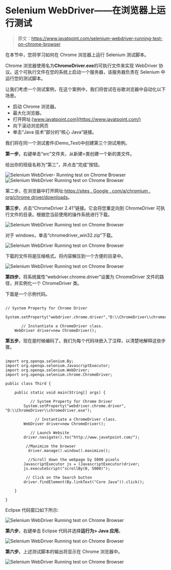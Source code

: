 # Selenium WebDriver——在浏览器上运行测试

> 原文：<https://www.javatpoint.com/selenium-webdriver-running-test-on-chrome-browser>

在本节中，您将学习如何在 Chrome 浏览器上运行 Selenium 测试脚本。

Chrome 浏览器使用名为**ChromeDriver.exe**的可执行文件来实现 WebDriver 协议。这个可执行文件在您的系统上启动一个服务器，该服务器负责在 Selenium 中运行您的测试脚本。

让我们考虑一个测试案例，在这个案例中，我们将尝试在谷歌浏览器中自动化以下场景。

*   启动 Chrome 浏览器。
*   最大化浏览器。
*   打开网址:[www.javatpoint.com](https://www.javatpoint.com/)
*   向下滚动浏览网页
*   单击“Java 技术”部分的“核心 Java”链接。

我们将在同一个测试套件(Demo_Test)中创建第三个测试用例。

**第一步**。右键单击“src”文件夹，从新建>类创建一个新的类文件。

给出你的班级名称为“第三”，并点击“完成”按钮。

![Selenium WebDriver- Running test on Chrome Browser](img/5231d375742c7b7130a977f639692b9c.png)
![Selenium WebDriver Running test on Chrome Browser](img/f3bd85e64252ffb509c696de70dec3f2.png)

第二步。在浏览器中打开网址:[https://sites . Google . com/a/chromium . org/chrome driver/downloads](https://sites.google.com/a/chromium.org/chromedriver/downloads)。

**第三步**。点击“ChromeDriver 2.41”链接。它会将您重定向到 ChromeDriver 可执行文件的目录。根据您当前使用的操作系统进行下载。

![Selenium WebDriver Running test on Chrome Browser](img/272ff382dd441004db0af9b2852c2b06.png)

对于 windows，单击“chromedriver_win32.zip”下载。

![Selenium WebDriver Running test on Chrome Browser](img/8d02ac8da7450dd4270a4ecffbff0176.png)

下载的文件将是压缩格式。将内容解压到一个方便的目录中。

![Selenium WebDriver Running test on Chrome Browser](img/7bf2ebedbcbf210c20f9ecc96a28f0f0.png)

**第四步**。将系统属性“webdriver.chrome.driver”设置为 ChromeDriver 文件的路径，并实例化一个 ChromeDriver 类。

下面是一个示例代码。

```

// System Property for Chrome Driver 
	System.setProperty("webdriver.chrome.driver","D:\\ChromeDriver\\chromedriver.exe");

       // Instantiate a ChromeDriver class. 	
	WebDriver driver=new ChromeDriver();

```

**第五步**。现在是时候编码了。我们为每个代码块嵌入了注释，以清楚地解释这些步骤。

```

import org.openqa.selenium.By;
import org.openqa.selenium.JavascriptExecutor;
import org.openqa.selenium.WebDriver;
import org.openqa.selenium.chrome.ChromeDriver;

public class Third {

	public static void main(String[] args) {

		   // System Property for Chrome Driver 
		System.setProperty("webdriver.chrome.driver", "D:\\ChromeDriver\\chromedriver.exe");

	         // Instantiate a ChromeDriver class. 	
		WebDriver driver=new ChromeDriver();

		   // Launch Website
		driver.navigate().to("http://www.javatpoint.com/");

		 //Maximize the browser
	      driver.manage().window().maximize();

		  //Scroll down the webpage by 5000 pixels
		JavascriptExecutor js = (JavascriptExecutor)driver;
		js.executeScript("scrollBy(0, 5000)"); 

		 // Click on the Search button
		driver.findElement(By.linkText("Core Java")).click();	

	}

}

```

Eclipse 代码窗口如下所示:

![Selenium WebDriver Running test on Chrome Browser](img/122d25e008a6e00ae8728e6c5edea2ea.png)

**第六步**。右键单击 Eclipse 代码并选择**运行为> Java 应用**。

![Selenium WebDriver Running test on Chrome Browser](img/e42a650e1a41da82d1de9bd70665e2d8.png)

**第六步**。上述测试脚本的输出将显示在 Chrome 浏览器中。

![Selenium WebDriver Running test on Chrome Browser](img/da11b66543fd449b7b40ffe6e7d0594b.png)